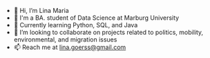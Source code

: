 - 👋 Hi, I’m Lina Maria
- 👀 I'm a BA. student of Data Science at Marburg University
- 🌱 Currently learning Python, SQL, and Java
- 💞️ I’m looking to collaborate on projects related to politics, mobility, environmental, and migration issues
- 📫 Reach me at lina.goerss@gmail.com

<!---
linapg/linapg is a ✨ special ✨ repository because its `README.md` (this file) appears on your GitHub profile.
You can click the Preview link to take a look at your changes.
--->

